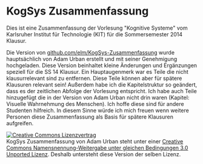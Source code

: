 KogSys Zusammenfassung
======================

Dies ist eine Zusammenfassung der Vorlesung "Kognitive Systeme" vom Karlsruher Institut für Technologie (KIT) für die Sommersemester 2014 Klausur.

Die Version von <a href="http://github.com/elm/KogSys-Zusammenfassung">github.com/elm/KogSys-Zusammenfassung</a> wurde hauptsächlich von Adam Urban erstellt und mit seiner Genehmigung hochgeladen. Diese Version beinhaltet kleine Änderungen und Ergänzungen speziell für die SS 14 Klausur. Ein Hauptaugenmerk war es Teile die nicht klausurrelevant sind zu entfernen. Diese Teile können aber für spätere Klausuren relevant sein! Außerdem habe ich die Kapitelstruktur so geändert, dass es der zeitlichen Abfolge der Vorlesung entspricht. Ich habe auch Teile hinzugefügt die in der Version von Adam Urban nicht drin waren (Kapitel: Visuelle Wahrnehmung des Menschen). Ich hoffe diese sind für andere Studenten hilfreich. In diesem Sinne würde ich mich freuen wenn weitere Personen diese Zusammenfassung als Basis für spätere Klausuren aufgreifen.

<a rel="license" href="http://creativecommons.org/licenses/by-sa/3.0/"><img alt="Creative Commons Lizenzvertrag" style="border-width:0" src="http://i.creativecommons.org/l/by-sa/3.0/88x31.png" /></a><br /><span xmlns:dct="http://purl.org/dc/terms/" href="http://purl.org/dc/dcmitype/Text" property="dct:title" rel="dct:type">KogSys Zusammenfassung</span> von <span xmlns:cc="http://creativecommons.org/ns#" property="cc:attributionName">Adam Urban</span> steht unter einer <a rel="license" href="http://creativecommons.org/licenses/by-sa/3.0/">Creative Commons Namensnennung-Weitergabe unter gleichen Bedingungen 3.0 Unported Lizenz</a>. Deshalb untersteht diese Version der selben Lizenz.
